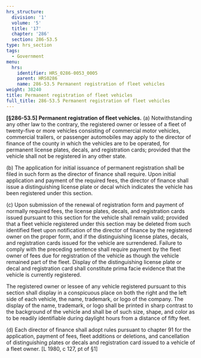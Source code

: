 ```yaml
---
hrs_structure:
  division: '1'
  volume: '5'
  title: '17'
  chapter: '286'
  section: 286-53.5
type: hrs_section
tags:
  - Government
menu:
  hrs:
    identifier: HRS_0286-0053_0005
    parent: HRS0286
    name: 286-53.5 Permanent registration of fleet vehicles
weight: 38240
title: Permanent registration of fleet vehicles
full_title: 286-53.5 Permanent registration of fleet vehicles
---
```

**[§286-53.5] Permanent registration of fleet vehicles.** (a) Notwithstanding any other law to the contrary, the registered owner or lessee of a fleet of twenty-five or more vehicles consisting of commercial motor vehicles, commercial trailers, or passenger automobiles may apply to the director of finance of the county in which the vehicles are to be operated, for permanent license plates, decals, and registration cards; provided that the vehicle shall not be registered in any other state.

(b) The application for initial issuance of permanent registration shall be filed in such form as the director of finance shall require. Upon initial application and payment of the required fees, the director of finance shall issue a distinguishing license plate or decal which indicates the vehicle has been registered under this section.

(c) Upon submission of the renewal of registration form and payment of normally required fees, the license plates, decals, and registration cards issued pursuant to this section for the vehicle shall remain valid; provided that a fleet vehicle registered under this section may be deleted from such identified fleet upon notification of the director of finance by the registered owner on the proper form, and if the distinguishing license plates, decals, and registration cards issued for the vehicle are surrendered. Failure to comply with the preceding sentence shall require payment by the fleet owner of fees due for registration of the vehicle as though the vehicle remained part of the fleet. Display of the distinguishing license plate or decal and registration card shall constitute prima facie evidence that the vehicle is currently registered.

The registered owner or lessee of any vehicle registered pursuant to this section shall display in a conspicuous place on both the right and the left side of each vehicle, the name, trademark, or logo of the company. The display of the name, trademark, or logo shall be printed in sharp contrast to the background of the vehicle and shall be of such size, shape, and color as to be readily identifiable during daylight hours from a distance of fifty feet.

(d) Each director of finance shall adopt rules pursuant to chapter 91 for the application, payment of fees, fleet additions or deletions, and cancellation of distinguishing plates or decals and registration card issued to a vehicle of a fleet owner. [L 1980, c 127, pt of §1]